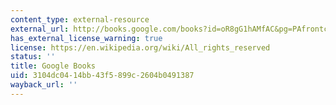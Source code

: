 ```yaml
---
content_type: external-resource
external_url: http://books.google.com/books?id=oR8gG1hAMfAC&pg=PAfrontcover#v=onepage
has_external_license_warning: true
license: https://en.wikipedia.org/wiki/All_rights_reserved
status: ''
title: Google Books
uid: 3104dc04-14bb-43f5-899c-2604b0491387
wayback_url: ''
---
```

